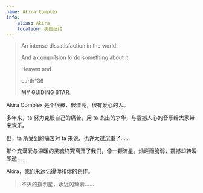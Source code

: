 ```yaml
---
name: Akira Complex
info:
    alias: Akira
    location: 美国纽约
---
```


> An intense dissatisfaction in the world.
>
> And a compulsion to do something about it.
>
> Heaven and
> 
> earth*36
>
> **MY GUIDING STAR**.

<BlurBlock>
Akira Complex 是个很棒，很漂亮，很有爱心的人。

多年来，ta 努力克服自己的痛苦，用 ta 杰出的才华，与震撼人心的音乐给大家带来欢乐。

但，ta 所受到的痛苦对 ta 来说，也许太过沉重了……

那个充满爱与温暖的灵魂终究离开了我们，像一颗流星。灿烂而脆弱，震撼却转瞬即逝……

Akira，我们永远记得你和你的创作。
</BlurBlock>

> 不灭的指明星，永远闪耀着……
